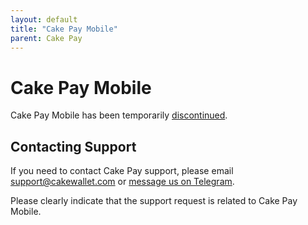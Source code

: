 ```yaml
---
layout: default
title: "Cake Pay Mobile"
parent: Cake Pay
---
```


# Cake Pay Mobile

Cake Pay Mobile has been temporarily [discontinued](https://cakelabs.com/news/cake-pay-mobile-to-shut-down/).

## Contacting Support

If you need to contact Cake Pay support, please email [support@cakewallet.com](mailto:support@cakepay.com) or [message us on Telegram](https://t.me/cakewallet_bot).

Please clearly indicate that the support request is related to Cake Pay Mobile.
